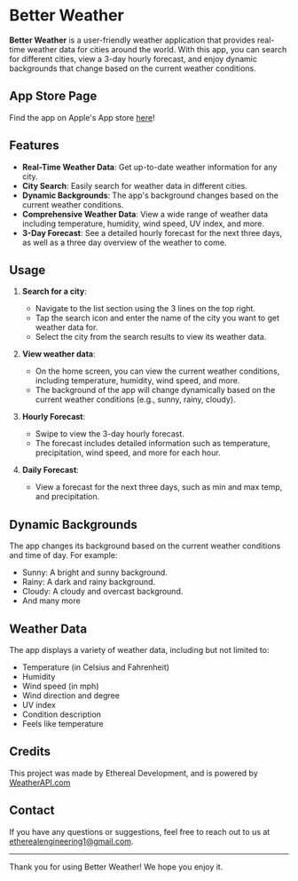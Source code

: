 # Better Weather

**Better Weather** is a user-friendly weather application that provides real-time weather data for cities around the world. With this app, you can search for different cities, view a 3-day hourly forecast, and enjoy dynamic backgrounds that change based on the current weather conditions.

## App Store Page

Find the app on Apple's App store [here](https://www.apple.com/app-store/)! 

## Features

- **Real-Time Weather Data**: Get up-to-date weather information for any city.
- **City Search**: Easily search for weather data in different cities.
- **Dynamic Backgrounds**: The app's background changes based on the current weather conditions.
- **Comprehensive Weather Data**: View a wide range of weather data including temperature, humidity, wind speed, UV index, and more.
- **3-Day Forecast**: See a detailed hourly forecast for the next three days, as well as a three day overview of the weather to come.

## Usage

1. **Search for a city**:
    - Navigate to the list section using the 3 lines on the top right.
    - Tap the search icon and enter the name of the city you want to get weather data for.
    - Select the city from the search results to view its weather data.

2. **View weather data**:
    - On the home screen, you can view the current weather conditions, including temperature, humidity, wind speed, and more.
    - The background of the app will change dynamically based on the current weather conditions (e.g., sunny, rainy, cloudy).

3. **Hourly Forecast**:
    - Swipe to view the 3-day hourly forecast.
    - The forecast includes detailed information such as temperature, precipitation, wind speed, and more for each hour.
  
4. **Daily Forecast**:
    - View a forecast for the next three days, such as min and max temp, and precipitation.

## Dynamic Backgrounds

The app changes its background based on the current weather conditions and time of day. For example:
- Sunny: A bright and sunny background.
- Rainy: A dark and rainy background.
- Cloudy: A cloudy and overcast background.
- And many more

## Weather Data

The app displays a variety of weather data, including but not limited to:
- Temperature (in Celsius and Fahrenheit)
- Humidity
- Wind speed (in mph)
- Wind direction and degree
- UV index
- Condition description
- Feels like temperature

## Credits

This project was made by Ethereal Development, and is powered by [WeatherAPI.com](https://www.weatherapi.com/)

## Contact

If you have any questions or suggestions, feel free to reach out to us at [etherealengineering1@gmail.com](mailto:etherealengineering1@gmail.com).

---

Thank you for using Better Weather! We hope you enjoy it.
